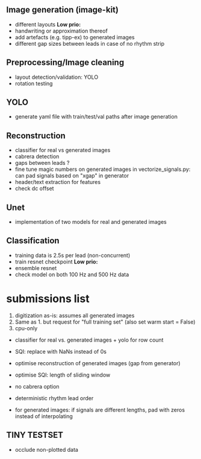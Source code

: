 ## Image generation (image-kit)
- different layouts
**Low prio:**
- handwriting or approximation thereof
- add artefacts (e.g. tipp-ex) to generated images
- different gap sizes between leads in case of no rhythm strip

## Preprocessing/Image cleaning
- layout detection/validation: YOLO
- rotation testing

## YOLO
- generate yaml file with train/test/val paths after image generation

## Reconstruction
- classifier for real vs generated images
- cabrera detection 
- gaps between leads ?
- fine tune magic numbers on generated images in vectorize_signals.py: can pad signals based on "xgap" in generator
- header/text extraction for features 
- check dc offset

## Unet
- implementation of two models for real and generated images

## Classification
- training data is 2.5s per lead (non-concurrent)
- train resnet checkpoint
**Low prio:**
- ensemble resnet
- check model on both 100 Hz and 500 Hz data 

# submissions list
1. digitization as-is: assumes all generated images
2. Same as 1. but request for "full training set" (also set warm start = False)
3. cpu-only


- classifier for real vs. generated images + yolo for row count

- SQI: replace with NaNs instead of 0s
- optimise reconstruction of generated images (gap from generator)
- optimise SQI: length of sliding window
- no cabrera option
- deterministic rhythm lead order
- for generated images: if signals are different lengths, pad with zeros instead of interpolating

## TINY TESTSET
- occlude non-plotted data
